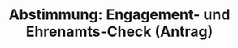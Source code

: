 ---
abstimmung:
  abstimmung: 2
  bundestagssitzung: 143
  legislaturperiode: 19
categories:
- Todo
data:
- title: Abstimmungsergebnis 20200130_2-data.pdf
  url: /res/2021-btw/abstimmungsergebnisse/20200130_2-data.pdf
- title: Abstimmungsergebnis 20200130_2_xls-data.xlsx
  url: /res/2021-btw/abstimmungsergebnisse/20200130_2_xls-data.xlsx
- title: Abstimmungsergebnis 20200130_2_xls-data.csv
  url: /res/2021-btw/abstimmungsergebnisse/csv/20200130_2_xls-data.csv
ergebnis:
  afd:
    enthaltung: 3
    gesamt: 89
    ja: 0
    nein: 73
    nichtabgegeben: 13
    ungueltig: 0
  bü90/gr:
    enthaltung: 60
    gesamt: 67
    ja: 0
    nein: 0
    nichtabgegeben: 7
    ungueltig: 0
  cdu/csu:
    enthaltung: 1
    gesamt: 246
    ja: 0
    nein: 220
    nichtabgegeben: 25
    ungueltig: 0
  die linke.:
    enthaltung: 57
    gesamt: 69
    ja: 0
    nein: 0
    nichtabgegeben: 12
    ungueltig: 0
  fdp:
    enthaltung: 0
    gesamt: 80
    ja: 78
    nein: 0
    nichtabgegeben: 2
    ungueltig: 0
  file: 20200130_2_xls-data.xlsx
  fraktionslos:
    enthaltung: 4
    gesamt: 6
    ja: 0
    nein: 1
    nichtabgegeben: 1
    ungueltig: 0
  spd:
    enthaltung: 0
    gesamt: 152
    ja: 0
    nein: 137
    nichtabgegeben: 15
    ungueltig: 0
layout: abstimmung
links:
- title: Link zu bundestag.de
  url: https://www.bundestag.de/parlament/plenum/abstimmung/abstimmung?id=661
preview: 'Deutscher Bundestag


  143. Sitzung des Deutschen Bundestages

  am Donnerstag, 30. Januar 2020


  Endgültiges Ergebnis der Namentlichen Abstimmung Nr. 2


  Antrag der Abgeordneten Grigorios Aggelidis, Katja Suding, Nicole Bauer, Renata
  Alt,

  Christine Aschenberg-Dugnus, Jens Beeck, weiterer Abgeordneter und der Fraktion
  der FDP

  Engagement- und Ehrenamts-Check

  Drs. 19/16654'
tags:
- Todo
title: 'Abstimmung: Engagement- und Ehrenamts-Check (Antrag)'
---